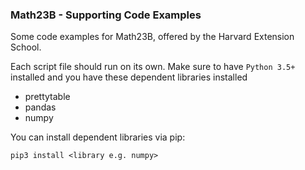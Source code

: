 ### Math23B - Supporting Code Examples

Some code examples for Math23B, offered by the Harvard Extension School.

Each script file should run on its own. Make sure to have `Python 3.5+` installed and you have these dependent libraries installed
- prettytable
- pandas
- numpy

You can install dependent libraries via pip:

```
pip3 install <library e.g. numpy>
```

